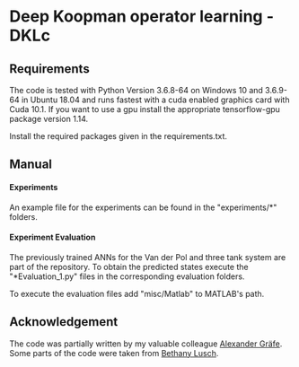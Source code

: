 # Deep Koopman operator learning - DKLc

## Requirements
The code is tested with Python Version 3.6.8-64 on Windows 10 and 3.6.9-64 in Ubuntu 18.04 and runs fastest with a cuda 
enabled graphics card with Cuda 10.1. If you want to use a gpu install the appropriate tensorflow-gpu package version 
1.14.

Install the required packages given in the requirements.txt.

## Manual
#### Experiments
An example file for the experiments can be found in the "experiments/*" folders.

#### Experiment Evaluation
The previously trained ANNs for the Van der Pol and three tank system are part of the repository. 
To obtain the predicted states execute the  "*Evaluation_1.py" files in the corresponding evaluation
folders.

To execute the evaluation files add "misc/Matlab" to MATLAB's path. 

## Acknowledgement
The code was partially written by my valuable colleague [Alexander Gräfe](https://www.dsme.rwth-aachen.de/cms/DSME/Das-Institut/Team-CMS-Artikel-/~melfa/Alexander-Graefe/ "Alexander Gräfe - Staff page"). Some parts of the code were taken from 
[Bethany Lusch](https://github.com/BethanyL/DeepKoopman "BetanyL GitHub").
